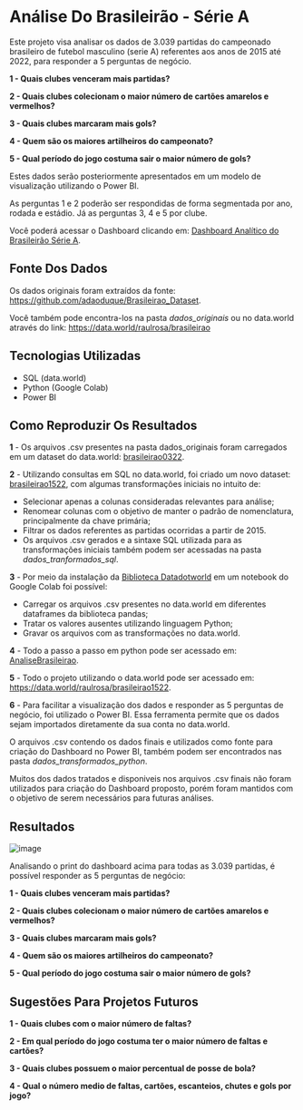 # Análise Do Brasileirão - Série A
 
Este projeto visa analisar os dados de 3.039 partidas do campeonado brasileiro de futebol masculino (serie A) referentes aos anos de 2015 até 2022, para responder a 5 perguntas de negócio.

**1 - Quais clubes venceram mais partidas?**

**2 - Quais clubes colecionam o maior número de cartões amarelos e vermelhos?**

**3 - Quais clubes marcaram mais gols?**

**4 - Quem são os maiores artilheiros do campeonato?**

**5 - Qual período do jogo costuma sair o maior número de gols?**

Estes dados serão posteriormente apresentados em um modelo de visualização utilizando o Power BI.

As perguntas 1 e 2 poderão ser respondidas de forma segmentada por ano, rodada e estádio. Já as perguntas 3, 4 e 5 por clube. 

Você poderá acessar o Dashboard clicando em:
<a href="https://app.powerbi.com/view?r=eyJrIjoiNjI2YjkxMjktZDEzOS00NTIyLWFiOWMtMjFiNjA4MzE0Njc5IiwidCI6IjUzYmMxZDQ4LTgxMWEtNGI0Ny1hYzFkLWRhYzQ2NmQwMjZjYSJ9">Dashboard Analítico do Brasileirão Série A</a>. 

## Fonte Dos Dados
Os dados originais foram extraídos da fonte: https://github.com/adaoduque/Brasileirao_Dataset. 

Você também pode encontra-los na pasta *dados_originais* ou no data.world através do link: https://data.world/raulrosa/brasileirao

## Tecnologias Utilizadas
* SQL (data.world)
* Python (Google Colab)
* Power BI

## Como Reproduzir Os Resultados

**1** - Os arquivos .csv presentes na pasta dados_originais foram carregados em um dataset do data.world: <a href="https://data.world/raulrosa/brasileirao"> brasileirao0322</a>.

**2** - Utilizando consultas em SQL no data.world, foi criado um novo dataset: <a href="https://data.world/raulrosa/brasileirao1522">brasileirao1522</a>, com algumas transformações iniciais no intuito de:
* Selecionar apenas a colunas consideradas relevantes para análise;
* Renomear colunas com o objetivo de manter o padrão de nomenclatura, principalmente da chave primária;
* Filtrar os dados referentes as partidas ocorridas a partir de 2015.
* Os arquivos .csv gerados e a sintaxe SQL utilizada para as transformações iniciais também podem ser acessadas na pasta *dados_tranformados_sql*.

**3** - Por meio da instalação da <a href="https://pypi.org/project/datadotworld/">Biblioteca Datadotworld</a> em um notebook do Google Colab foi possível:
* Carregar os arquivos .csv presentes no data.world em diferentes dataframes da biblioteca pandas;
* Tratar os valores ausentes utilizando linguagem Python;
* Gravar os arquivos com as transformações no data.world.

**4** - Todo a passo a passo em python pode ser acessado em: <a href="https://colab.research.google.com/drive/1fJ0LC2SXrRXolNPIRyBDqaZUSkQTXWhL?usp=sharing">AnaliseBrasileirao</a>.

**5** - Todo o projeto utilizando o data.world pode ser acessado em: https://data.world/raulrosa/brasileirao1522.

**6** - Para facilitar a visualização dos dados e responder as 5 perguntas de negócio, foi utilizado o Power BI. Essa ferramenta permite que os dados sejam importados diretamente da sua conta no data.world.

O arquivos .csv contendo os dados finais e utilizados como fonte para criação do Dashboard no Power BI, também podem ser encontrados nas pasta *dados_transformados_python*. 

Muitos dos dados tratados e disponiveis nos arquivos .csv finais não foram utilizados para criação do Dashboard proposto, porém foram mantidos com o objetivo de serem necessários para futuras análises.

## Resultados 

![image](https://user-images.githubusercontent.com/75815212/221917008-5c8f0380-4b44-4291-a6c3-c49cf297d8c0.png)

Analisando o print do dashboard acima para todas as 3.039 partidas, é possível responder as 5 perguntas de negócio:

**1 - Quais clubes venceram mais partidas?**

**2 - Quais clubes colecionam o maior número de cartões amarelos e vermelhos?**

**3 - Quais clubes marcaram mais gols?**

**4 - Quem são os maiores artilheiros do campeonato?**

**5 - Qual período do jogo costuma sair o maior número de gols?**

## Sugestões Para Projetos Futuros

**1 - Quais clubes com o maior número de faltas?**

**2 - Em qual período do jogo costuma ter o maior número de faltas e cartões?**

**3 - Quais clubes possuem o maior percentual de posse de bola?**

**4 - Qual o número medio de faltas, cartões, escanteios, chutes e gols por jogo?**
